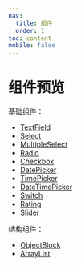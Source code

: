 ```yaml
---
nav:
  title: 组件
  order: 1
toc: content
mobile: false
---
```


# 组件预览


基础组件：
* [TextField](/components/Text-Field)
* [Select](/components/Select)
* [MultipleSelect](/components/Multiple-Select)
* [Radio](/components/Radio)
* [Checkbox](/components/Checkbox)
* [DatePicker](/components/Date-Picker)
* [TimePicker](/components/Time-Picker)
* [DateTimePicker](/components/Date-Time-Picker)
* [Switch](/components/Switch)
* [Rating](/components/Rating)
* [Slider](/components/Slider)


结构组件：
* [ObjectBlock](/components/Object-Block)
* [ArrayList](/components/Array-List)